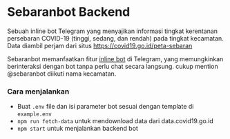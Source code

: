 # Sebaranbot Backend
Sebuah inline bot Telegram yang menyajikan informasi tingkat kerentanan persebaran COVID-19 (tinggi, sedang, dan rendah) pada tingkat kecamatan. Data diambil perjam dari situs https://covid19.go.id/peta-sebaran

Sebaranbot memanfaatkan fitur [inline bot](https://core.telegram.org/bots/inline) di Telegram, yang memungkinkan berinteraksi dengan bot tanpa perlu chat secara langsung. cukup mention @sebaranbot diikuti nama kecamatan.

### Cara menjalankan
- Buat `.env` file dan isi parameter bot sesuai dengan template di `example.env` 
- `npm run fetch-data` untuk mendownload data dari data.covid19.go.id
- `npm start` untuk menjalankan backend bot
